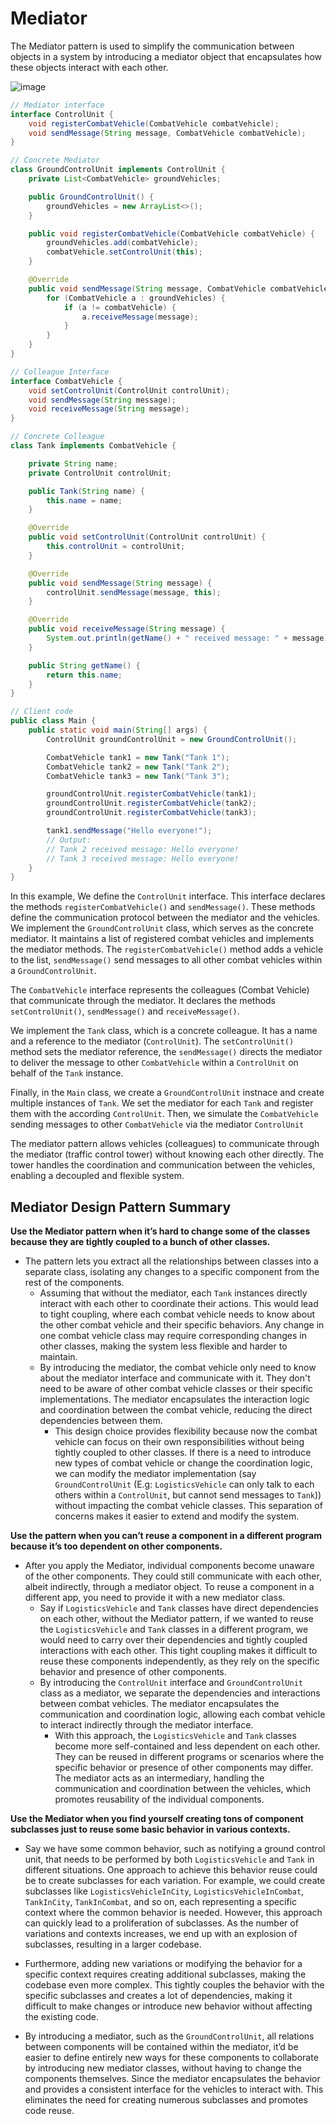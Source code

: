 # Mediator
The Mediator pattern is used to simplify the communication between objects in a system by introducing a mediator object that encapsulates how these objects interact with each other.

![image](https://github.com/boushphong/Design-Patterns/assets/59940078/dc3436d3-0a58-42a6-9230-2f8c5a5f9ed5)

```java
// Mediator interface
interface ControlUnit {
    void registerCombatVehicle(CombatVehicle combatVehicle);
    void sendMessage(String message, CombatVehicle combatVehicle);
}

// Concrete Mediator
class GroundControlUnit implements ControlUnit {
    private List<CombatVehicle> groundVehicles;

    public GroundControlUnit() {
        groundVehicles = new ArrayList<>();
    }

    public void registerCombatVehicle(CombatVehicle combatVehicle) {
        groundVehicles.add(combatVehicle);
        combatVehicle.setControlUnit(this);
    }

    @Override
    public void sendMessage(String message, CombatVehicle combatVehicle) {
        for (CombatVehicle a : groundVehicles) {
            if (a != combatVehicle) {
                a.receiveMessage(message);
            }
        }
    }
}

// Colleague Interface
interface CombatVehicle {
    void setControlUnit(ControlUnit controlUnit);
    void sendMessage(String message);
    void receiveMessage(String message);
}

// Concrete Colleague
class Tank implements CombatVehicle {

    private String name;
    private ControlUnit controlUnit;

    public Tank(String name) {
        this.name = name;
    }

    @Override
    public void setControlUnit(ControlUnit controlUnit) {
        this.controlUnit = controlUnit;
    }

    @Override
    public void sendMessage(String message) {
        controlUnit.sendMessage(message, this);
    }

    @Override
    public void receiveMessage(String message) {
        System.out.println(getName() + " received message: " + message);
    }

    public String getName() {
        return this.name;
    }
}

// Client code
public class Main {
    public static void main(String[] args) {
        ControlUnit groundControlUnit = new GroundControlUnit();

        CombatVehicle tank1 = new Tank("Tank 1");
        CombatVehicle tank2 = new Tank("Tank 2");
        CombatVehicle tank3 = new Tank("Tank 3");

        groundControlUnit.registerCombatVehicle(tank1);
        groundControlUnit.registerCombatVehicle(tank2);
        groundControlUnit.registerCombatVehicle(tank3);

        tank1.sendMessage("Hello everyone!");
        // Output:
        // Tank 2 received message: Hello everyone!
        // Tank 3 received message: Hello everyone!
    }
}
```

In this example, We define the `ControlUnit` interface. This interface declares the methods `registerCombatVehicle()` and `sendMessage()`. These methods define the communication protocol between the mediator and the vehicles. We implement the `GroundControlUnit` class, which serves as the concrete mediator. It maintains a list of registered combat vehicles and implements the mediator methods. The `registerCombatVehicle()` method adds a vehicle to the list, `sendMessage()` send messages to all other combat vehicles within a `GroundControlUnit`.

The `CombatVehicle` interface represents the colleagues (Combat Vehicle) that communicate through the mediator. It declares the methods `setControlUnit()`, `sendMessage()` and `receiveMessage()`.

We implement the `Tank` class, which is a concrete colleague. It has a name and a reference to the mediator (`ControlUnit`). The `setControlUnit()` method sets the mediator reference, the `sendMessage()` directs the mediator to deliver the message to other `CombatVehicle` within a `ControlUnit` on behalf of the `Tank` instance.

Finally, in the `Main` class, we create a `GroundControlUnit` instnace and create multiple instances of `Tank`. We set the mediator for each `Tank` and register them with the according `ControlUnit`. Then, we simulate the `CombatVehicle` sending messages to other `CombatVehicle` via the mediator `ControlUnit`

The mediator pattern allows vehicles (colleagues) to communicate through the mediator (traffic control tower) without knowing each other directly. The tower handles the coordination and communication between the vehicles, enabling a decoupled and flexible system.

## Mediator Design Pattern Summary
**Use the Mediator pattern when it’s hard to change some of the classes because they are tightly coupled to a bunch of other classes.**

- The pattern lets you extract all the relationships between classes into a separate class, isolating any changes to a specific component from the rest of the components.
    - Assuming that without the mediator, each `Tank` instances directly interact with each other to coordinate their actions. This would lead to tight coupling, where each combat vehicle needs to know about the other combat vehicle and their specific behaviors. Any change in one combat vehicle class may require corresponding changes in other classes, making the system less flexible and harder to maintain.
    - By introducing the mediator, the combat vehicle only need to know about the mediator interface and communicate with it. They don't need to be aware of other combat vehicle classes or their specific implementations. The mediator encapsulates the interaction logic and coordination between the combat vehicle, reducing the direct dependencies between them.
        - This design choice provides flexibility because now the combat vehicle can focus on their own responsibilities without being tightly coupled to other classes. If there is a need to introduce new types of combat vehicle or change the coordination logic, we can modify the mediator implementation (say `GroundControlUnit` (E.g: `LogisticsVehicle` can only talk to each others within a `ControlUnit`, but cannot send messages to `Tank`)) without impacting the combat vehicle classes. This separation of concerns makes it easier to extend and modify the system.

**Use the pattern when you can’t reuse a component in a different program because it’s too dependent on other components.**

- After you apply the Mediator, individual components become unaware of the other components. They could still communicate with each other, albeit indirectly, through a mediator object. To reuse a component in a different app, you need to provide it with a new mediator class.
    - Say if `LogisticsVehicle` and `Tank` classes have direct dependencies on each other, without the Mediator pattern, if we wanted to reuse the `LogisticsVehicle` and `Tank` classes in a different program, we would need to carry over their dependencies and tightly coupled interactions with each other. This tight coupling makes it difficult to reuse these components independently, as they rely on the specific behavior and presence of other components.
    - By introducing the `ControlUnit` interface and `GroundControlUnit` class as a mediator, we separate the dependencies and interactions between combat vehicles. The mediator encapsulates the communication and coordination logic, allowing each combat vehicle to interact indirectly through the mediator interface.
        - With this approach, the `LogisticsVehicle` and `Tank` classes become more self-contained and less dependent on each other. They can be reused in different programs or scenarios where the specific behavior or presence of other components may differ. The mediator acts as an intermediary, handling the communication and coordination between the vehicles, which promotes reusability of the individual components.

**Use the Mediator when you find yourself creating tons of component subclasses just to reuse some basic behavior in various contexts.**

- Say we have some common behavior, such as notifying a ground control unit, that needs to be performed by both `LogisticsVehicle` and `Tank` in different situations. One approach to achieve this behavior reuse could be to create subclasses for each variation. For example, we could create subclasses like `LogisticsVehicleInCity`, `LogisticsVehicleInCombat`, `TankInCity`, `TankInCombat`, and so on, each representing a specific context where the common behavior is needed. However, this approach can quickly lead to a proliferation of subclasses. As the number of variations and contexts increases, we end up with an explosion of subclasses, resulting in a larger codebase.
- Furthermore, adding new variations or modifying the behavior for a specific context requires creating additional subclasses, making the codebase even more complex. This tightly couples the behavior with the specific subclasses and creates a lot of dependencies, making it difficult to make changes or introduce new behavior without affecting the existing code.

- By introducing a mediator, such as the `GroundControlUnit`, all relations between components will be contained within the mediator, it’d be easier to define entirely new ways for these components to collaborate by introducing new mediator classes, without having to change the components themselves. Since the mediator encapsulates the behavior and provides a consistent interface for the vehicles to interact with. This eliminates the need for creating numerous subclasses and promotes code reuse.
